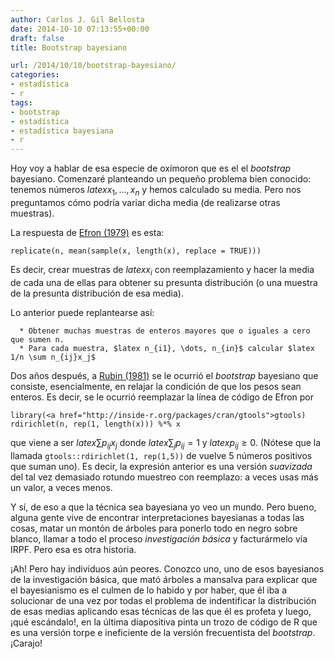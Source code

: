 ```yaml
---
author: Carlos J. Gil Bellosta
date: 2014-10-10 07:13:55+00:00
draft: false
title: Bootstrap bayesiano

url: /2014/10/10/bootstrap-bayesiano/
categories:
- estadística
- r
tags:
- bootstrap
- estadística
- estadística bayesiana
- r
---
```


Hoy voy a hablar de esa especie de oxímoron que es el el _bootstrap_ bayesiano. Comenzaré planteando un pequeño problema bien conocido: tenemos números $latex x_1, \dots, x_n$ y hemos calculado su media. Pero nos preguntamos cómo podría variar dicha media (de realizarse otras muestras).

La respuesta de [Efron (1979)](http://projecteuclid.org/euclid.aos/1176344552) es esta:



    replicate(n, mean(sample(x, length(x), replace = TRUE)))



Es decir, crear muestras de $latex x_i$ con reemplazamiento y hacer la media de cada una de ellas para obtener su presunta distribución (o una muestra de la presunta distribución de esa media).

Lo anterior puede replantearse así:



	  * Obtener muchas muestras de enteros mayores que o iguales a cero que sumen n.
	  * Para cada muestra, $latex n_{i1}, \dots, n_{in}$ calcular $latex 1/n \sum n_{ij}x_j$


Dos años después, a [Rubin (1981)](http://projecteuclid.org/euclid.aos/1176345338) se le ocurrió el _bootstrap_ bayesiano que consiste, esencialmente, en relajar la condición de que los pesos sean enteros. Es decir, se le ocurrió reemplazar la línea de código de Efron por



    library(<a href="http://inside-r.org/packages/cran/gtools">gtools)
    rdirichlet(n, rep(1, length(x))) %*% x



que viene a ser $latex \sum p_{ij}x_j$ donde $latex \sum_j p_{ij} = 1$ y $latex p_{ij} \ge 0$. (Nótese que la llamada `gtools::rdirichlet(1, rep(1,5))` de vuelve 5 números positivos que suman uno). Es decir, la expresión anterior es una versión _suavizada_ del tal vez demasiado rotundo muestreo con reemplazo: a veces usas más un valor, a veces menos.

Y sí, de eso a que la técnica sea bayesiana yo veo un mundo. Pero bueno, alguna gente vive de encontrar interpretaciones bayesianas a todas las cosas, matar un montón de árboles para ponerlo todo en negro sobre blanco, llamar a todo el proceso _investigación básica_ y facturármelo vía IRPF. Pero esa es otra historia.

¡Ah! Pero hay individuos aún peores. Conozco uno, uno de esos bayesianos de la investigación básica, que mató árboles a mansalva para explicar que el bayesianismo es el culmen de lo habido y por haber, que él iba a solucionar de una vez por todas el problema de indentificar la distribución de esas medias aplicando esas técnicas de las que él es profeta y luego, ¡qué escándalo!, en la última diapositiva pinta un trozo de código de R que es una versión torpe e ineficiente de la versión frecuentista del _bootstrap_. ¡Carajo!
